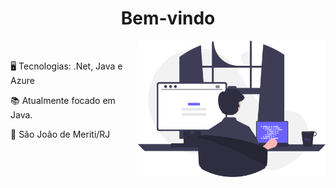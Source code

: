 <h1 align="center">Bem-vindo</h1>

<div align="left" >
    <img margin-top="0" width="300px" align="right" src="img-github.svg">
<p> &nbsp;</p>
<p>🖥 Tecnologias: .Net, Java e Azure</p>
<p>📚 Atualmente focado em Java.</p>
<p>📍 São João de Meriti/RJ</p>
 </div>




<!--
**marcosdnj/marcosdnj** is a ✨ _special_ ✨ repository because its `README.md` (this file) appears on your GitHub profile.

Here are some ideas to get you started:

- 🔭 I’m currently working on ...
- 🌱 I’m currently learning ...
- 👯 I’m looking to collaborate on ...
- 🤔 I’m looking for help with ...
- 💬 Ask me about ...
- 📫 How to reach me: ...
- 😄 Pronouns: ...
- ⚡ Fun fact: ...
-->
